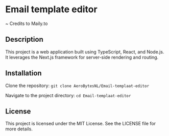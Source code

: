 # Email template editor
~ Credits to Maily.to

## Description
This project is a web application built using TypeScript, React, and Node.js. 
It leverages the Next.js framework for server-side rendering and routing. 

## Installation

Clone the repository:
`git clone AeroBytesNL/Email-templaat-editor`

Navigate to the project directory:
`cd Email-templaat-editor`


## License
This project is licensed under the MIT License. See the LICENSE file for more details.
